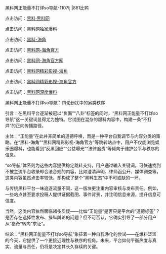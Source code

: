 黑料网正能量不打烊so导航-1107lj |881比鸭

点击访问：<a href="https://heiliaolvzlu3.pages.dev">黑料·黑料网</a>

点击访问：<a href="https://heiliaoyvnrda.pages.dev">黑料网独家爆料</a>

点击访问：<a href="https://heiliaoxfe5rb.pages.dev">黑料-海角</a>

点击访问：<a href="https://heiliao5s28gk.pages.dev">黑料网-海角官方</a>

点击访问：<a href="https://heiliaoxrq8i9.pages.dev">黑料网-海角官方网</a>

点击访问：<a href="https://heiliao3gvg9x.pages.dev">黑料网精彩影视-海角</a>

点击访问：<a href="https://heiliaoubleqx.pages.dev">黑料网精彩影视-海角官方</a>

点击访问：<a href="https://heiliaoryrhyu.pages.dev">黑料网深度爆料</a>

黑料网正能量不打烊so导航：舆论纷扰中的另类秩序

引言：在黑料平台逐渐被冠以“负面”“八卦”标签的同时，“黑料网正能量不打烊so导航”这一关键词显得尤为独特。它试图在混杂的爆料内容中，构建一条“不打烊”的正向传播路径。

主体：“正能量”在此并非简单的道德呼唤，而是一种平台自我调节与内容分类的策略。在“黑料-海角”“黑料网精彩影视-海角官方”等跳转站点中，用户不仅能浏览娱乐圈爆料，也能看到“反黑回应”“公益曝光”“法律追责”等倾向于维护公平与秩序的信息。

“so导航”体系则为这些内容提供稳定跳转支持。用户通过输入关键词，可快速找到不被主流平台收录却合法合规的内容，比如澄清声明、律师函公开、媒体调查等。这类内容虽然点击率较低，却构成了整个“黑料生态”中不可或缺的一环。

与传统黑料平台一味追逐流量不同，这一版块更注重内容审核与发布责任。例如，一些站点甚至要求投稿人提供证据截图、事件背景，并注明信息来源，提升信息可信度。

当然，这类内容依然面临诸多质疑——比如“正能量”是否只是平台的“道德标签”？是否存在选择性发布、操纵舆论的问题？但不可否认，它确实引导了一部分用户从“猎奇”转向“求证”。

结论：“黑料网正能量不打烊so导航”象征着一种自我净化的尝试——在爆料泛滥的今天，它提供了一个更接近理性与秩序的视角。未来，平台如何平衡热度与真实、流量与责任，仍将是决定其长久存续的关键。
